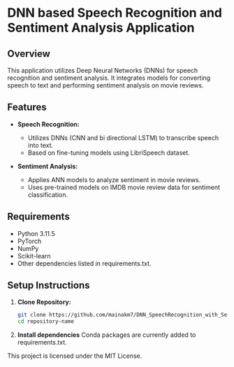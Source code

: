 # DNN based Speech Recognition and Sentiment Analysis Application

## Overview
This application utilizes Deep Neural Networks (DNNs) for speech recognition and sentiment analysis. It integrates models for converting speech to text and performing sentiment analysis on movie reviews.

## Features
- **Speech Recognition:**
  - Utilizes DNNs (CNN and bi directional LSTM) to transcribe speech into text.
  - Based on fine-tuning models using LibriSpeech dataset.
  
- **Sentiment Analysis:**
  - Applies ANN models to analyze sentiment in movie reviews.
  - Uses pre-trained models on IMDB movie review data for sentiment classification.

## Requirements
- Python 3.11.5
- PyTorch
- NumPy
- Scikit-learn
- Other dependencies listed in requirements.txt.

## Setup Instructions
1. **Clone Repository:**
   ```bash
   git clone https://github.com/mainakm7/DNN_SpeechRecognition_with_SentimentAnalysis.git
   cd repository-name

2. **Install dependencies**
   Conda packages are currently added to requirements.txt.

This project is licensed under the MIT License.
